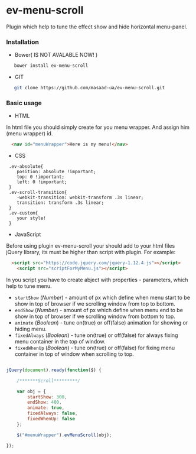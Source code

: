 # ev-menu-scroll

Plugin which help to tune the effect show and hide horizontal menu-panel.

### Installation

- Bower( IS NOT AVALABLE NOW! )

```bash
   bower install ev-menu-scroll
```

- GIT

```bash
   git clone https://github.com/masaad-ua/ev-menu-scroll.git
```

### Basic usage

- HTML

In html file you should simply create for you menu wrapper. And assign him (menu wrapper) id.

```html
  <nav id="menuWrapper">Here is my menu!</nav>
```

- CSS

```
 .ev-absolute{
    position: absolute !important;
    top: 0 !important;
    left: 0 !important;
 }
 .ev-scroll-transition{
    -webkit-transition: webkit-transform .3s linear;
    transition: transform .3s linear;
 }
 .ev-custom{
    your style!
 }
```

- JavaScript

Before using plugin ev-menu-scroll your should add to your html files jQuery library, its must be higher than script with plugin.
For example:

```html
  <script src="https://code.jquery.com/jquery-1.12.4.js"></script>
    <script src="scriptForMyMenu.js"></script>
```

In you script you have to create abject with properties - parameters, which help to tune menu.
- `startShow` (_Number_) - amount of px which define when menu start to be show in top of browser if we scrolling window from top to bottom.
- `endShow` (_Number_) - amount of px which define when menu end to be show in top of browser if we scrolling window from bottom to top.
- `animate` (_Boolean_) - tune on(true) or off(false) animation for showing or hiding menu.
- `fixedAlways` (_Boolean_) - tune on(true) or off(false) for always fixing menu container in the top of window.
- `fixedWhenUp` (_Boolean_) - tune on(true) or off(false) for fixing menu container in top of window when scrolling to top.


```javascript

jQuery(document).ready(function($) {

	/*******Scroll*********/

	var obj = {
		startShow: 300,
		endShow: 400,
		animate: true,
		fixedAlways: false,
		fixedWhenUp: false
	};

	$("#menuWrapper").evMenuScroll(obj);

});
```

